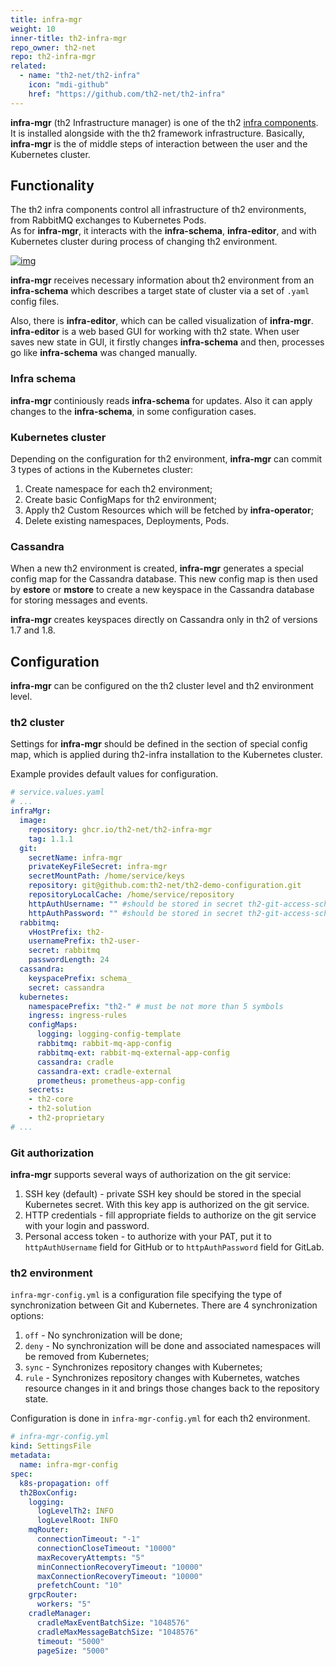 ```yaml
---
title: infra-mgr
weight: 10
inner-title: th2-infra-mgr
repo_owner: th2-net
repo: th2-infra-mgr
related:
  - name: "th2-net/th2-infra"
    icon: "mdi-github"
    href: "https://github.com/th2-net/th2-infra"
--- 
```


**infra-mgr** (th2 Infrastructure manager) is one of the th2 [infra components](../infra-components). 
It is installed alongside with the th2 framework infrastructure. 
Basically, **infra-mgr** is the of middle steps of interaction between the user and the Kubernetes cluster.

<!--more-->

## Functionality

The th2 infra components control all infrastructure of th2 environments, from RabbitMQ exchanges to Kubernetes Pods.  
As for **infra-mgr**, it interacts with the **infra-schema**, **infra-editor**, and with Kubernetes cluster during process of changing th2 environment. 

[![img](/img/boxes/exactpro/infra-mgr/infra-mgr-functionality.png)](https://www.plantuml.com/plantuml/png/VP71QiCm38RlUWgTDXYai5qsnYY5ibFPfTVIWs8hYMbi5rc1zUsdrApPO2mNnvy-IJzuKvH4fpZ2o9sYPfJG3ue-23iDEG4ST7XgGkg46lP1i-3RtPcJ2-FwY5ImmfzQxAiZ9QVg684kZvu5Yniu4XvWyIk2nZveyoSNS5aOVBWc80b6nf1E1Mxp6vTJ5_hLnP8V0UocaaVSJIrBOhK6yAJKKc7SKYcKl110pOgDD6kSKxxYkn6i0M0cpMIbUhVgdid_WRSvHcjp0wMU2rJ3X6MzIH-Kg6TC5BcSoN7vLzlkxnVXbjXM2PCodlXIXpm0f6oWpQevOkuM6H1ttngICBfhhqShj1Vy_JuXpG0VLyzepNQ-0DivpuQD_Krn_080)

**infra-mgr** receives necessary information about th2 environment from an **infra-schema** which describes a target state of cluster via a set of `.yaml` config files.

Also, there is **infra-editor**, which can be called visualization of **infra-mgr**. **infra-editor** is a web based GUI for working with th2 state. 
When user saves new state in GUI, it firstly changes **infra-schema** and then, processes go like **infra-schema** was changed manually.

### Infra schema

**infra-mgr** continiously reads **infra-schema** for updates. 
Also it can apply changes to the **infra-schema**, in some configuration cases.

### Kubernetes cluster

Depending on the configuration for th2 environment, **infra-mgr** can commit 3 types of actions in the Kubernetes cluster:

1. Create namespace for each th2 environment;
2. Create basic ConfigMaps for th2 environment;
3. Apply th2 Custom Resources which will be fetched by **infra-operator**;
4. Delete existing namespaces, Deployments, Pods.

### Cassandra

When a new th2 environment is created, **infra-mgr** generates a special config map for the Cassandra database. 
This new config map is then used by **estore** or **mstore** to create a new keyspace in the Cassandra database for storing messages and events. 

<notice info>

**infra-mgr** creates keyspaces directly on Cassandra only in th2 of versions 1.7 and 1.8.

</notice>

## Configuration

**infra-mgr** can be configured on the th2 cluster level and th2 environment level.

### th2 cluster

Settings for **infra-mgr** should be defined in the section of special config map, which is applied during th2-infra installation to the Kubernetes cluster.

Example provides default values for configuration.

```yaml
# service.values.yaml
# ...
infraMgr:
  image:
    repository: ghcr.io/th2-net/th2-infra-mgr
    tag: 1.1.1
  git:
    secretName: infra-mgr
    privateKeyFileSecret: infra-mgr
    secretMountPath: /home/service/keys
    repository: git@github.com:th2-net/th2-demo-configuration.git
    repositoryLocalCache: /home/service/repository
    httpAuthUsername: "" #should be stored in secret th2-git-access-schemas 
    httpAuthPassword: "" #should be stored in secret th2-git-access-schemas
  rabbitmq:
    vHostPrefix: th2-
    usernamePrefix: th2-user-
    secret: rabbitmq
    passwordLength: 24
  cassandra:
    keyspacePrefix: schema_
    secret: cassandra
  kubernetes:
    namespacePrefix: "th2-" # must be not more than 5 symbols
    ingress: ingress-rules
    configMaps:
      logging: logging-config-template
      rabbitmq: rabbit-mq-app-config
      rabbitmq-ext: rabbit-mq-external-app-config
      cassandra: cradle
      cassandra-ext: cradle-external
      prometheus: prometheus-app-config
    secrets:
    - th2-core 
    - th2-solution
    - th2-proprietary
# ...
```

### Git authorization

**infra-mgr** supports several ways of authorization on the git service:

1. SSH key (default) - private SSH key should be stored in the special Kubernetes secret. With this key app is authorized on the git service.
2. HTTP credentials - fill appropriate fields to authorize on the git service with your login and password.
3. Personal access token - to authorize with your PAT, put it to `httpAuthUsername` field for GitHub or to  `httpAuthPassword` field for GitLab.

### th2 environment

`infra-mgr-config.yml` is a configuration file specifying the type of synchronization between Git and Kubernetes. 
There are 4 synchronization options:

1. `off` - No synchronization will be done;
2. `deny` - No synchronization will be done and associated namespaces will be removed from Kubernetes;
3. `sync` - Synchronizes repository changes with Kubernetes;
4. `rule` - Synchronizes repository changes with Kubernetes, watches resource changes in it and brings those changes back to the repository state.

<notice info>

Configuration is done in `infra-mgr-config.yml` for each th2 environment. 

</notice>

```yaml
# infra-mgr-config.yml
kind: SettingsFile
metadata:
  name: infra-mgr-config
spec:
  k8s-propagation: off
  th2BoxConfig:
    logging:
      logLevelTh2: INFO
      logLevelRoot: INFO
    mqRouter:
      connectionTimeout: "-1"
      connectionCloseTimeout: "10000"
      maxRecoveryAttempts: "5"
      minConnectionRecoveryTimeout: "10000"
      maxConnectionRecoveryTimeout: "10000"
      prefetchCount: "10"
    grpcRouter:
      workers: "5"
    cradleManager:
      cradleMaxEventBatchSize: "1048576"
      cradleMaxMessageBatchSize: "1048576"
      timeout: "5000"
      pageSize: "5000"
```
